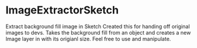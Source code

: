 # ImageExtractorSketch
Extract background fill image in Sketch
Created this for handing off original images to devs.
Takes the background fill from an object and creates a new Image layer in with its origianl size. Feel free to use and manipulate. 
